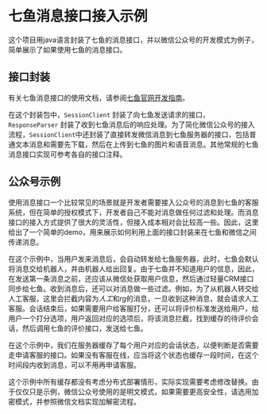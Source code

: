 # 七鱼消息接口接入示例

这个项目用java语言封装了七鱼的消息接口，并以微信公众号的开发模式为例子，简单展示了如果使用七鱼的消息接口。

## 接口封装

有关七鱼消息接口的使用文档，请参阅[七鱼官网开发指南](http://qiyukf.com/newdoc/html/message_interface.html)。

在这个封装包中，`SessionClient` 封装了向七鱼发送请求的接口，`ResponseParser` 封装了收到七鱼消息后的响应处理。为了简化微信公众号的接入流程，`SessionClient`中还封装了直接转发微信消息到七鱼服务器的接口，包括普通文本消息和需要先下载，然后在上传到七鱼的图片和语音消息。其他常规的七鱼消息接口实现可参考各自的接口注释。

## 公众号示例

使用消息接口一个比较常见的场景就是开发者需要接入公众号的消息到七鱼的客服系统，但在简单的授权模式下，开发者自己不能对消息做任何过滤和处理。而消息接口的接入方式提供了很大的灵活性，但接入成本相对会比较高一些。因此，这里给出了一个简单的demo，用来展示如何利用上面的接口封装来在七鱼和微信之间传递消息。

在这个示例中，当用户发来消息后，会自动转发给七鱼服务器，此时，七鱼会默认将消息交给机器人，并由机器人给出回复。由于七鱼并不知道用户的信息，因此，在发送第一条消息之前，还应该从微信处获取用户信息，然后通过轻量CRM接口同步给七鱼。收到消息后，还可以对消息做一些过滤。例如，为了从机器人转交给人工客服，这里会拦截内容为*人工*和*rg*的消息，一旦收到这种消息，就会请求人工客服。会话结束后，如果需要用户给客服打分，还可以将评价标准发送给用户，给用户一个打分选项，用户返回对应的选项后，将该消息拦截，找到缓存的待评价会话，然后调用七鱼的评价接口，发送给七鱼。

在这个示例中，我们在服务器缓存了每个用户对应的会话状态，以便判断是否需要走申请客服的接口。如果没有客服在线，应当将这个状态也缓存一段时间，在这个时间段内收到消息，可以不用再申请客服。

这个示例中所有缓存都没有考虑分布式部署情形，实际实现需要考虑修改替换。由于仅仅只是示例，微信公众号使用的是明文模式，如果需要更高安全性，请选用加密模式，并参照微信文档实现加解密流程。